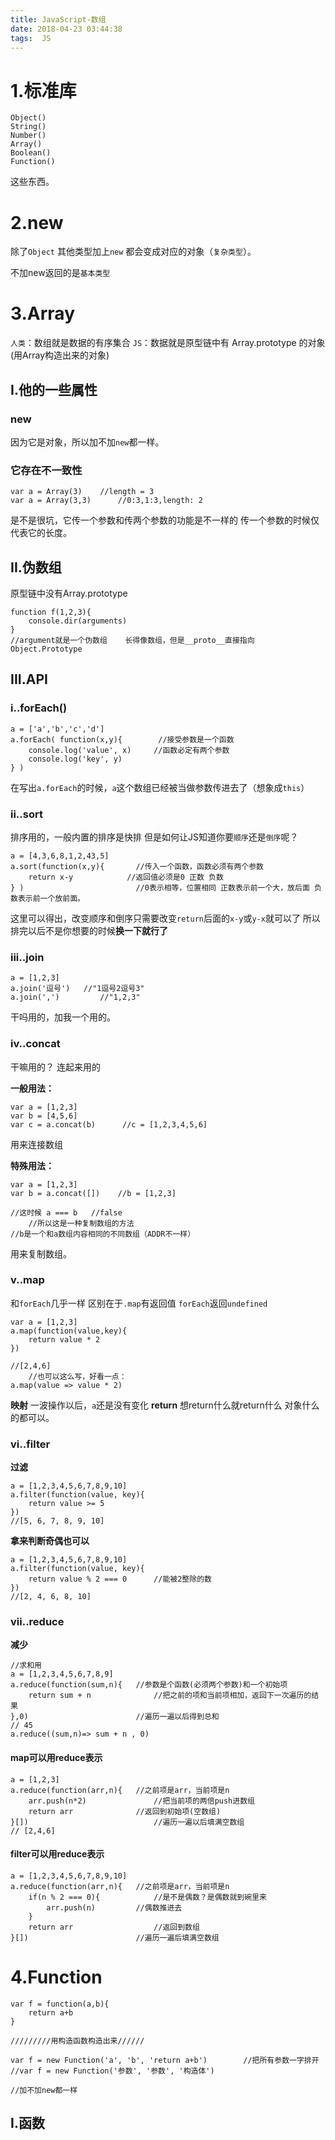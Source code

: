 ```yaml
---
title: JavaScript-数组
date: 2018-04-23 03:44:38
tags:  JS
---
```

# 1.标准库

```
Object()
String()
Number()
Array()
Boolean()
Function()
```

这些东西。

# 2.new
除了`Object`
其他类型加上`new`
都会变成对应的对象（`复杂类型`）。

不加new返回的是`基本类型`

# 3.Array
`人类`：数组就是数据的有序集合
`JS`：数据就是原型链中有 Array.prototype 的对象(用Array构造出来的对象)
## I.他的一些属性
### new
因为它是对象，所以加不加`new`都一样。
### 它存在不一致性

```
var a = Array(3)    //length = 3
var a = Array(3,3)      //0:3,1:3,length: 2
```

是不是很坑，它传一个参数和传两个参数的功能是不一样的
传一个参数的时候仅代表它的长度。
## II.伪数组
原型链中没有Array.prototype

```
function f(1,2,3){
    console.dir(arguments)
}
//argument就是一个伪数组    长得像数组，但是__proto__直接指向Object.Prototype
```

## III.API
### i..forEach()

```
a = ['a','b','c','d']
a.forEach( function(x,y){        //接受参数是一个函数
    console.log('value', x)     //函数必定有两个参数
    console.log('key', y)        
} )
```

在写出`a.forEach`的时候，`a`这个数组已经被当做参数传进去了（想象成`this`）
### ii..sort
排序用的，一般内置的排序是快排
但是如何让JS知道你要`顺序`还是`倒序`呢？

```
a = [4,3,6,8,1,2,43,5]
a.sort(function(x,y){       //传入一个函数，函数必须有两个参数
    return x-y            //返回值必须是0 正数 负数
} )                         //0表示相等，位置相同 正数表示前一个大，放后面 负数表示前一个放前面。
```

这里可以得出，改变顺序和倒序只需要改变`return`后面的`x-y`或`y-x`就可以了
所以排完以后不是你想要的时候**换一下就行了**
### iii..join

```
a = [1,2,3]
a.join('逗号')   //"1逗号2逗号3"
a.join(',')         //"1,2,3"
```

干吗用的，加我一个用的。
### iv..concat
干嘛用的？
连起来用的

**一般用法：**

```
var a = [1,2,3]
var b = [4,5,6]
var c = a.concat(b)      //c = [1,2,3,4,5,6]
```

用来连接数组

**特殊用法：**

```
var a = [1,2,3]
var b = a.concat([])    //b = [1,2,3]

//这时候 a === b   //false
    //所以这是一种复制数组的方法
//b是一个和a数组内容相同的不同数组（ADDR不一样）
```

用来复制数组。
### v..map
和`forEach`几乎一样
区别在于`.map`有返回值
`forEach`返回`undefined`

```
var a = [1,2,3]
a.map(function(value,key){
    return value * 2
})

//[2,4,6]
    //也可以这么写，好看一点：
a.map(value => value * 2)
```

**映射**
一波操作以后，`a`还是没有变化
**return**
想return什么就return什么
对象什么的都可以。
### vi..filter
**过滤**

```
a = [1,2,3,4,5,6,7,8,9,10]
a.filter(function(value, key){
    return value >= 5
})
//[5, 6, 7, 8, 9, 10]
```

**拿来判断奇偶也可以**

```
a = [1,2,3,4,5,6,7,8,9,10]
a.filter(function(value, key){      
    return value % 2 === 0      //能被2整除的数
})
//[2, 4, 6, 8, 10]
```

### vii..reduce
**减少**

```
//求和用
a = [1,2,3,4,5,6,7,8,9]
a.reduce(function(sum,n){   //参数是个函数(必须两个参数)和一个初始项
    return sum + n              //把之前的项和当前项相加，返回下一次遍历的结果
},0)                        //遍历一遍以后得到总和
// 45
a.reduce((sum,n)=> sum + n , 0)
```

#### map可以用reduce表示

```
a = [1,2,3]
a.reduce(function(arr,n){   //之前项是arr，当前项是n
    arr.push(n*2)               //把当前项的两倍push进数组
    return arr              //返回到初始项(空数组)
}[])                            //遍历一遍以后填满空数组
// [2,4,6]
```

#### filter可以用reduce表示

```
a = [1,2,3,4,5,6,7,8,9,10]
a.reduce(function(arr,n){   //之前项是arr，当前项是n
    if(n % 2 === 0){            //是不是偶数？是偶数就到碗里来
        arr.push(n)         //偶数推进去
    }
    return arr                  //返回到数组
}[])                        //遍历一遍后填满空数组
```

# 4.Function

```
var f = function(a,b){
    return a+b
}

/////////用构造函数构造出来//////

var f = new Function('a', 'b', 'return a+b')        //把所有参数一字排开
//var f = new Function('参数', '参数', '构造体') 

//加不加new都一样 
```

## I.函数